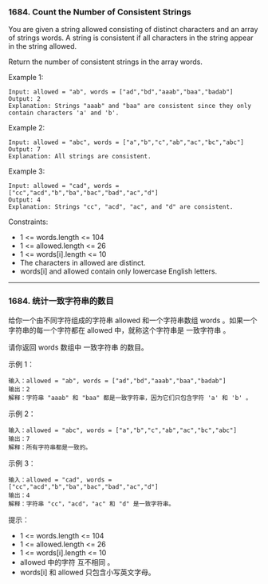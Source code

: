 ### 1684. Count the Number of Consistent Strings
You are given a string allowed consisting of distinct characters and an array of strings words. A string is consistent if all characters in the string appear in the string allowed.

Return the number of consistent strings in the array words.



Example 1:

	Input: allowed = "ab", words = ["ad","bd","aaab","baa","badab"]
	Output: 2
	Explanation: Strings "aaab" and "baa" are consistent since they only contain characters 'a' and 'b'.

Example 2:

	Input: allowed = "abc", words = ["a","b","c","ab","ac","bc","abc"]
	Output: 7
	Explanation: All strings are consistent.

Example 3:

	Input: allowed = "cad", words = ["cc","acd","b","ba","bac","bad","ac","d"]
	Output: 4
	Explanation: Strings "cc", "acd", "ac", and "d" are consistent.



Constraints:

* 1 <= words.length <= 104
* 1 <= allowed.length <= 26
* 1 <= words[i].length <= 10
* The characters in allowed are distinct.
* words[i] and allowed contain only lowercase English letters.

----

### 1684. 统计一致字符串的数目
给你一个由不同字符组成的字符串 allowed 和一个字符串数组 words 。如果一个字符串的每一个字符都在 allowed 中，就称这个字符串是 一致字符串 。

请你返回 words 数组中 一致字符串 的数目。



示例 1：

	输入：allowed = "ab", words = ["ad","bd","aaab","baa","badab"]
	输出：2
	解释：字符串 "aaab" 和 "baa" 都是一致字符串，因为它们只包含字符 'a' 和 'b' 。

示例 2：

	输入：allowed = "abc", words = ["a","b","c","ab","ac","bc","abc"]
	输出：7
	解释：所有字符串都是一致的。

示例 3：

	输入：allowed = "cad", words = ["cc","acd","b","ba","bac","bad","ac","d"]
	输出：4
	解释：字符串 "cc"，"acd"，"ac" 和 "d" 是一致字符串。



提示：

* 1 <= words.length <= 104
* 1 <= allowed.length <= 26
* 1 <= words[i].length <= 10
* allowed 中的字符 互不相同 。
* words[i] 和 allowed 只包含小写英文字母。
